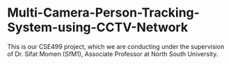 # Multi-Camera-Person-Tracking-System-using-CCTV-Network
This is our CSE499 project, which we are conducting under the supervision of Dr. Sifat Momen (SfM1), Associate Professor at North South University.
